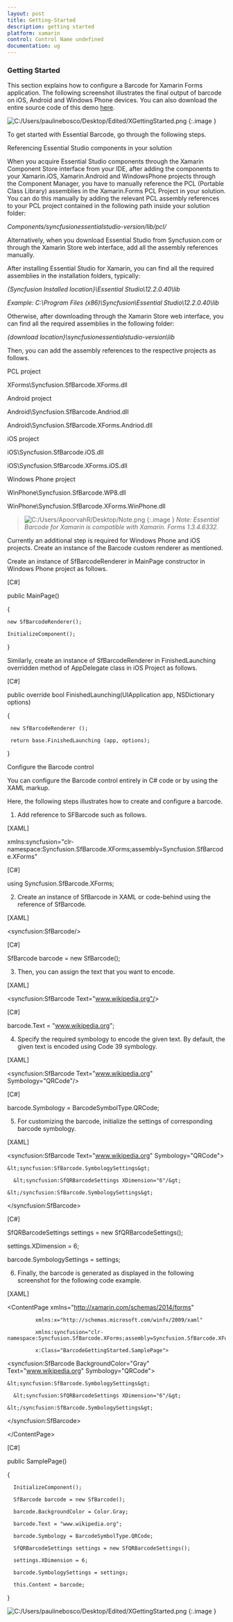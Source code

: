 ```yaml
---
layout: post
title: Getting-Started
description: getting started
platform: xamarin
control: Control Name undefined
documentation: ug
---
```


### Getting Started

This section explains how to configure a Barcode for Xamarin Forms application. The following screenshot illustrates the final output of barcode on iOS, Android and Windows Phone devices. You can also download the entire source code of this demo [here](http://files2.syncfusion.com/Installs/v12.2.0.40/Samples/Xamarin/BarcodeGettingStarted.zip).

![C:/Users/paulinebosco/Desktop/Edited/XGettingStarted.png](Getting-Started_images/Getting-Started_img1.png)
{:.image }


To get started with Essential Barcode, go through the following steps.

Referencing Essential Studio components in your solution

When you acquire Essential Studio components through the Xamarin Component Store interface from your IDE, after adding the components to your Xamarin.iOS, Xamarin.Android and WindowsPhone projects through the Component Manager, you have to manually reference the PCL (Portable Class Library) assemblies in the Xamarin.Forms PCL Project in your solution. You can do this manually by adding the relevant PCL assembly references to your PCL project contained in the following path inside your solution folder: 

_Components/syncfusionessentialstudio-version/lib/pcl/_

Alternatively, when you download Essential Studio from Syncfusion.com or through the Xamarin Store web interface, add all the assembly references manually.  

After installing Essential Studio for Xamarin, you can find all the required assemblies in the installation folders, typically:

_{Syncfusion Installed location}\Essential Studio\12.2.0.40\lib_

_Example: C:\Program Files (x86)\Syncfusion\Essential Studio\12.2.0.40\lib_

Otherwise, after downloading through the Xamarin Store web interface, you can find all the required assemblies in the following folder:

_{download location}\syncfusionessentialstudio-version\lib_

Then, you can add the assembly references to the respective projects as follows.

PCL project

XForms\Syncfusion.SfBarcode.XForms.dll  

Android project

Android\Syncfusion.SfBarcode.Andriod.dll

Android\Syncfusion.SfBarcode.XForms.Andriod.dll 

iOS project

iOS\Syncfusion.SfBarcode.iOS.dll   

iOS\Syncfusion.SfBarcode.XForms.iOS.dll

Windows Phone project

WinPhone\Syncfusion.SfBarcode.WP8.dll

WinPhone\Syncfusion.SfBarcode.XForms.WinPhone.dll

> ![C:/Users/ApoorvahR/Desktop/Note.png](Getting-Started_images/Getting-Started_img2.png)
{:.image }
_Note: Essential Barcode for Xamarin is compatible with Xamarin. Forms 1.3.4.6332._

Currently an additional step is required for Windows Phone and iOS projects. Create an instance of the Barcode custom renderer as mentioned.

Create an instance of SfBarcodeRenderer in MainPage constructor in Windows Phone project as follows.

[C#]

public MainPage()

{

    new SfBarcodeRenderer();

    InitializeComponent();

}

Similarly, create an instance of SfBarcodeRenderer in FinishedLaunching overridden method of AppDelegate class in iOS Project as follows.

[C#]

public override bool FinishedLaunching(UIApplication app, NSDictionary options)

{

     new SfBarcodeRenderer ();

     return base.FinishedLaunching (app, options);

}

Configure the Barcode control

You can configure the Barcode control entirely in C# code or by using the XAML markup.

Here, the following steps illustrates how to create and configure a barcode.

1. Add reference to SFBarcode such as follows.

[XAML]

xmlns:syncfusion="clr-namespace:Syncfusion.SfBarcode.XForms;assembly=Syncfusion.SfBarcode.XForms"



[C#]

using Syncfusion.SfBarcode.XForms;



2. Create an instance of SfBarcode in XAML or code-behind using the reference of SfBarcode.

[XAML]

&lt;syncfusion:SfBarcode/&gt;



[C#]

SfBarcode barcode = new SfBarcode();



3. Then, you can assign the text that you want to encode.

[XAML]

&lt;syncfusion:SfBarcode Text="www.wikipedia.org"/&gt;



[C#]

barcode.Text = "www.wikipedia.org";



4. Specify the required symbology to encode the given text. By default, the given text is encoded using Code 39 symbology.

[XAML]

&lt;syncfusion:SfBarcode Text="www.wikipedia.org" Symbology="QRCode"/&gt;



[C#]

barcode.Symbology = BarcodeSymbolType.QRCode;



5. For customizing the barcode, initialize the settings of corresponding barcode symbology.

[XAML]

&lt;syncfusion:SfBarcode Text="www.wikipedia.org" Symbology="QRCode"&gt;

    &lt;syncfusion:SfBarcode.SymbologySettings&gt;

      &lt;syncfusion:SfQRBarcodeSettings XDimension="6"/&gt;

    &lt;/syncfusion:SfBarcode.SymbologySettings&gt;

&lt;/syncfusion:SfBarcode&gt;



[C#]

SfQRBarcodeSettings settings = new SfQRBarcodeSettings();

settings.XDimension = 6;

barcode.SymbologySettings = settings;



6. Finally, the barcode is generated as displayed in the following screenshot for the following code example.

[XAML]

<ContentPage xmlns="http://xamarin.com/schemas/2014/forms"

             xmlns:x="http://schemas.microsoft.com/winfx/2009/xaml"

             xmlns:syncfusion="clr-namespace:Syncfusion.SfBarcode.XForms;assembly=Syncfusion.SfBarcode.XForms"

             x:Class="BarcodeGettingStarted.SamplePage">

  &lt;syncfusion:SfBarcode BackgroundColor="Gray" Text="www.wikipedia.org" Symbology="QRCode"&gt;

    &lt;syncfusion:SfBarcode.SymbologySettings&gt;

      &lt;syncfusion:SfQRBarcodeSettings XDimension="6"/&gt;

    &lt;/syncfusion:SfBarcode.SymbologySettings&gt;

  &lt;/syncfusion:SfBarcode&gt;

&lt;/ContentPage&gt;



[C#]

public SamplePage()

{

      InitializeComponent();

      SfBarcode barcode = new SfBarcode();

      barcode.BackgroundColor = Color.Gray;

      barcode.Text = "www.wikipedia.org";

      barcode.Symbology = BarcodeSymbolType.QRCode;

      SfQRBarcodeSettings settings = new SfQRBarcodeSettings();

      settings.XDimension = 6;

      barcode.SymbologySettings = settings;

      this.Content = barcode;

}



![C:/Users/paulinebosco/Desktop/Edited/XGettingStarted.png](Getting-Started_images/Getting-Started_img3.png)
{:.image }


